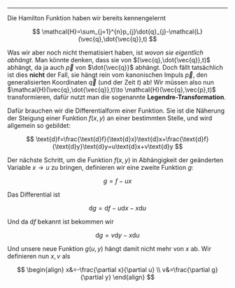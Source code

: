 ***

Die Hamilton Funktion haben wir bereits kennengelernt

$$
\mathcal{H}=\sum_{j=1}^{n}p_{j}\dot{q}_{j}-\mathcal{L}(\vec{q},\dot{\vec{q}},t)
$$

Was wir aber noch nicht thematisiert haben, ist *wovon sie eigentlich abhängt*. Man könnte denken, dass sie von $(\vec{q},\dot{\vec{q}},t)$ abhängt, da ja auch $\vec{p}$ von $\dot{\vec{q}}$ abhängt. Doch fällt tatsächlich ist dies **nicht** der Fall, sie hängt rein vom kanonischen Impuls $\vec{p}$, den generalisierten Koordinaten $\vec{q}$ (und der Zeit $t$) ab! Wir müssen also nun $\mathcal{H}(\vec{q},\dot{\vec{q}},t)\to \mathcal{H}(\vec{q},\vec{p},t)$ transformieren, dafür nutzt man die sogenannte **Legendre-Transformation**.

Dafür brauchen wir die Differentialform einer Funktion. Sie ist die Näherung der Steigung einer Funktion $f(x,y)$ an einer bestimmten Stelle, und wird allgemein so gebildet:

$$
\text{d}f=\frac{\text{d}f}{\text{d}x}\text{d}x+\frac{\text{d}f}{\text{d}y}\text{d}y=u\text{d}x+v\text{d}y  
$$

Der nächste Schritt, um die Funktion $f(x,y)$ in Abhängigkeit der geänderten Variable $x\to u$ zu bringen, definieren wir eine zweite Funktion $g$:

$$
g=f-ux
$$

Das Differential ist

$$
\text{d}g=\text{d}f-u\text{d}x-x\text{d}u
$$

Und da $\text{d}f$ bekannt ist bekommen wir

$$
\text{d}g=v\text{d}y-x\text{d}u
$$

Und unsere neue Funktion $g(u,y)$ hängt damit nicht mehr von $x$ ab. Wir definieren nun $x,v$ als

$$
\begin{align}
x&=-\frac{\partial x}{\partial u} \\
v&=\frac{\partial g}{\partial y}  
\end{align}
$$

